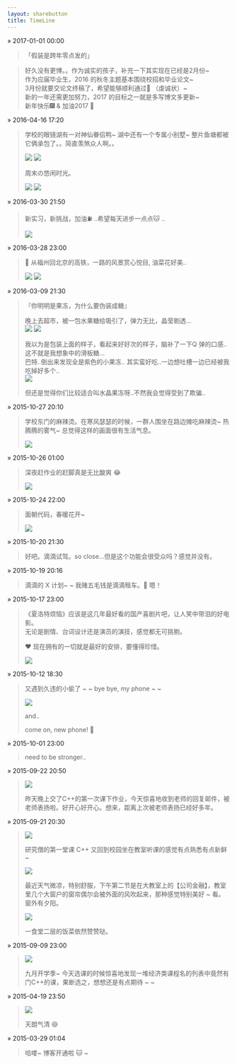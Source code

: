 ```yaml
---
layout: sharebutton
title: TimeLine
---
```


&raquo; 2017-01-01 00:00
> 「假装是跨年零点发的」  

> 好久没有更博。。作为诚实的孩子，补充一下其实现在已经是2月份~      
> 作为应届毕业生，2016 的秋冬主题基本围绕校招和毕业论文~    
> 3月份就要交论文终稿了，希望能够顺利通过🙏  （虔诚状）~      
> 新的一年还需更加努力，2017 的目标之一就是多写博文多更新~    
> 新年快乐🎆  &amp; 加油2017 💪  

&raquo; 2016-04-16 17:20
>  学校的眼镜湖有一对神仙眷侣鸭~ 湖中还有一个专属小别墅~ 整片鱼塘都被它俩承包了。。简直羡煞众人啊。。
> 
> <img src="http://images.luckykaiyi.com/moment0018.jpg" class="photo photo-small"> 
> <img src="http://images.luckykaiyi.com/moment0019.jpg" class="photo photo-small"> 
>
> 周末の悠闲时光。
> 
> <img src="http://images.luckykaiyi.com/moment0020.jpg" class="photo photo-small"> 
> <img src="http://images.luckykaiyi.com/moment0021.jpg" class="photo photo-small"> 


&raquo; 2016-03-30 21:50
>  新实习，新挑战，加油⛽️ ..希望每天进步一点点🐱 ..
> 
> <img src="http://images.luckykaiyi.com/moment0017.jpg" class="photo"> 

&raquo; 2016-03-28 23:00
> 🚄  从福州回北京的高铁，一路的风景赏心悦目, 油菜花好美.. 
> 
> <img src="http://images.luckykaiyi.com/moment0015.jpg" class="photo photo-small"> 
> <img src="http://images.luckykaiyi.com/moment0016.jpg" class="photo photo-small"> 

&raquo; 2016-03-09 21:30
> 『你明明是果冻，为什么要伪装成糖』
>
> 晚上去超市，被一包水果糖给吸引了，弹力无比，晶莹剔透...<br/>
> <img src="http://images.luckykaiyi.com/moment0012.jpg" class="photo photo-small"> 
> <img src="http://images.luckykaiyi.com/moment0013.jpg" class="photo photo-small"> 
>
> 我以为是包装上面的样子，看起来好好次的样子，脑补了一下Q 弹的口感..这不就是我想象中的滑板糖...<br/>
> 巴特..倒出来发现全是紫色的小果冻.. 其实蛮好吃..一边想吐槽一边已经被我吃掉好多个..<br/>
> <img src="http://images.luckykaiyi.com/moment0014.jpg" class="photo photo-small"> 
> 
> 但还是觉得你们比较适合叫水晶果冻呀..不然我会觉得受到了欺骗..

&raquo; 2015-10-27 20:10
> 学校东门的麻辣烫。在寒风瑟瑟的时候，一群人围坐在路边摊吃麻辣烫~ 热腾腾的雾气~ 
> 总觉得这样的画面很有生活气息。 
> 
> <img src="http://images.luckykaiyi.com/moment0011.jpg" class="photo"> 

&raquo; 2015-10-26 01:00
> 深夜赶作业的赶脚真是无比酸爽 😂 
> 
> <img src="http://images.luckykaiyi.com/moment0010.jpg" class="photo"> 

&raquo; 2015-10-24 22:00
> 面朝代码，春暖花开~
> 
> <img src="http://images.luckykaiyi.com/moment0009.jpg" class="photo photo-small"> 

&raquo; 2015-10-20 21:30
> 好吧。滴滴试驾。so close...但是这个功能会很受众吗？感觉并没有。

&raquo; 2015-10-19 20:16
> 滴滴的 X 计划~ ~  我赌五毛钱是滴滴租车。🚕  嗯！

&raquo; 2015-10-17 23:00
> 《夏洛特烦恼》应该是这几年最好看的国产喜剧片吧，让人笑中带泪的好电影。<br/>无论是剧情、台词设计还是演员的演技，感觉都无可挑剔。
> 
>  ❤️  现在拥有的一切就是最好的安排，要懂得珍惜。
> 
> <img src="http://images.luckykaiyi.com/moment0008.jpg" class="photo"> 

&raquo; 2015-10-12 18:30
> 又遇到久违的小偷了 ~ ~ bye bye, my phone ~ ~
> 
> <img src="http://images.luckykaiyi.com/moment0007.jpg" class="cartoon">
> 
> and..
> 
> come on, new phone! 🐸

&raquo; 2015-10-01 23:00
> need to be stronger..

&raquo; 2015-09-22 20:50

> <img src="http://images.luckykaiyi.com/moment0006.jpg" class="cartoon"></img>
> 
> 昨天晚上交了C++的第一次课下作业，今天惊喜地收到老师的回复邮件，被老师表扬啦。好开心好开心。想来，距离上次被老师表扬已经好多年。 

&raquo; 2015-09-21 20:30

> <img src="http://images.luckykaiyi.com/moment0003.jpg"  class="photo"></img>
> 
> 研究僧的第一堂课 C++ 又回到校园坐在教室听课的感觉有点熟悉有点新鲜~ 
> 
> <img src="http://images.luckykaiyi.com/moment0004.jpg" class="photo"></img>
> 
>  最近天气微凉，特别舒服，下午第二节是在大教室上的【公司金融】，教室里几个大窗户的窗帘偶尔会被外面的风吹起来，那种感觉特别美好 ~ 看。窗外有夕阳。
> 
> <img src="http://images.luckykaiyi.com/moment0005.jpg"  class="photo"></img>
> 
> 一食堂二层的饭菜依然赞赞哒。


&raquo; 2015-09-09 23:00

> <img src="http://images.luckykaiyi.com/moment0002.jpg" class="photo"></img>
> 
> 九月开学季~ 今天选课的时候惊喜地发现一堆经济类课程名的列表中竟然有门C++的课，果断选之，想想还是有点期待 ~ ~ 

&raquo; 2015-04-19 23:50

> <img src="http://images.luckykaiyi.com/moment0001.jpg"  class="photo photo-small"></img>
> 
> 天朗气清 😄  

&raquo; 2015-03-29 01:04

>  哈喽~ 博客开通啦 🐱  ~

